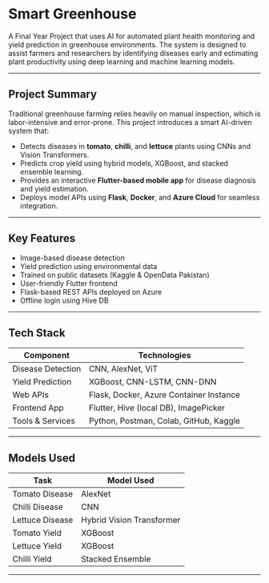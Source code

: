 # Smart Greenhouse

A Final Year Project that uses AI for automated plant health monitoring and yield prediction in greenhouse environments. The system is designed to assist farmers and researchers by identifying diseases early and estimating plant productivity using deep learning and machine learning models.

---

## Project Summary

Traditional greenhouse farming relies heavily on manual inspection, which is labor-intensive and error-prone. This project introduces a smart AI-driven system that:

- Detects diseases in **tomato**, **chilli**, and **lettuce** plants using CNNs and Vision Transformers.
- Predicts crop yield using hybrid models, XGBoost, and stacked ensemble learning.
- Provides an interactive **Flutter-based mobile app** for disease diagnosis and yield estimation.
- Deploys model APIs using **Flask**, **Docker**, and **Azure Cloud** for seamless integration.

---

## Key Features

- Image-based disease detection
- Yield prediction using environmental data
- Trained on public datasets (Kaggle & OpenData Pakistan)
- User-friendly Flutter frontend
- Flask-based REST APIs deployed on Azure
- Offline login using Hive DB

---

## Tech Stack

| Component         | Technologies |
|------------------|--------------|
| Disease Detection | CNN, AlexNet, ViT |
| Yield Prediction  | XGBoost, CNN-LSTM, CNN-DNN |
| Web APIs          | Flask, Docker, Azure Container Instance |
| Frontend App      | Flutter, Hive (local DB), ImagePicker |
| Tools & Services  | Python, Postman, Colab, GitHub, Kaggle |

---

## Models Used

| Task                  | Model Used                  |
|-----------------------|-----------------------------|
| Tomato Disease        | AlexNet                     |
| Chilli Disease        | CNN                         |
| Lettuce Disease       | Hybrid Vision Transformer   |
| Tomato Yield          | XGBoost                     |
| Lettuce Yield         | XGBoost                     |
| Chilli Yield          | Stacked Ensemble            |

---


